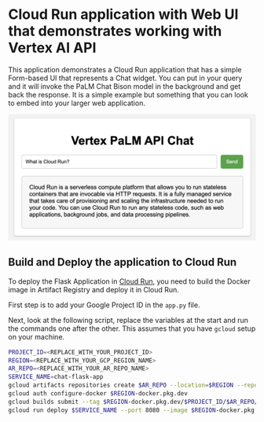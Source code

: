 # Cloud Run application with Web UI that demonstrates working with Vertex AI API

This application demonstrates a Cloud Run application that has a simple Form-based UI that represents a Chat widget. You can put in your query and it will invoke the PaLM Chat Bison model in the background and get back the response. It is a simple example but something that you can look to embed into your larger web application.

![Flask Chat App Screen](flaskapp-screen.png "Flask Chat App")

## Build and Deploy the application to Cloud Run

To deploy the Flask Application in [Cloud Run](https://cloud.google.com/run/docs/quickstarts/deploy-container), you need to build the Docker image in Artifact Registry and deploy it in Cloud Run.

First step is to add your Google Project ID in the `app.py` file.

Next, look at the following script, replace the variables at the start and run the commands one after the other. This assumes that you have `gcloud` setup on your machine.

```sh
PROJECT_ID=<REPLACE_WITH_YOUR_PROJECT_ID>
REGION=<REPLACE_WITH_YOUR_GCP_REGION_NAME>
AR_REPO=<REPLACE_WITH_YOUR_AR_REPO_NAME>
SERVICE_NAME=chat-flask-app
gcloud artifacts repositories create $AR_REPO --location=$REGION --repository-format=Docker
gcloud auth configure-docker $REGION-docker.pkg.dev
gcloud builds submit --tag $REGION-docker.pkg.dev/$PROJECT_ID/$AR_REPO/$SERVICE_NAME
gcloud run deploy $SERVICE_NAME --port 8080 --image $REGION-docker.pkg.dev/$PROJECT_ID/$AR_REPO/$SERVICE_NAME --allow-unauthenticated --region=$REGION --platform=managed  --project=$PROJECT_ID
```

